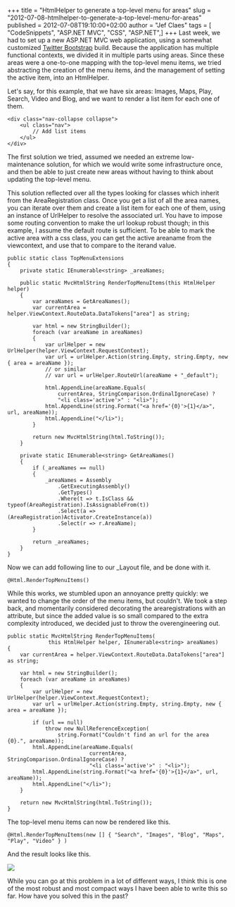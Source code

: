 +++
title = "HtmlHelper to generate a top-level menu for areas"
slug = "2012-07-08-htmlhelper-to-generate-a-top-level-menu-for-areas"
published = 2012-07-08T19:10:00+02:00
author = "Jef Claes"
tags = [ "CodeSnippets", "ASP.NET MVC", "CSS", "ASP.NET",]
+++
Last week, we had to set up a new ASP.NET MVC web application, using a
somewhat customized [Twitter
Bootstrap](http://twitter.github.com/bootstrap/) build. Because the
application has multiple functional contexts, we divided it in multiple
parts using areas. Since these areas were a one-to-one mapping with the
top-level menu items, we tried abstracting the creation of the menu
items, ánd the management of setting the active item, into an
HtmlHelper.  
  
Let's say, for this example, that we have six areas: Images, Maps, Play,
Search, Video and Blog, and we want to render a list item for each one
of them.  

    <div class="nav-collapse collapse">
        <ul class="nav">
            // Add list items         
        </ul>
    </div>

The first solution we tried, assumed we needed an extreme
low-maintenance solution, for which we would write some infrastructure
once, and then be able to just create new areas without having to think
about updating the top-level menu.  
  
This solution reflected over all the types looking for classes which
inherit from the AreaRegistration class. Once you get a list of all the
area names, you can iterate over them and create a list item for each
one of them, using an instance of UrlHelper to resolve the associated
url. You have to impose some routing convention to make the url lookup
robust though; in this example, I assume the default route is
sufficient. To be able to mark the active area with a css class, you can
get the active areaname from the viewcontext, and use that to compare to
the iterand value.  

    public static class TopMenuExtensions
    {
        private static IEnumerable<string> _areaNames;

        public static MvcHtmlString RenderTopMenuItems(this HtmlHelper helper)
        {
            var areaNames = GetAreaNames();
            var currentArea = helper.ViewContext.RouteData.DataTokens["area"] as string;

            var html = new StringBuilder();
            foreach (var areaName in areaNames)
            {
                var urlHelper = new UrlHelper(helper.ViewContext.RequestContext);
                var url = urlHelper.Action(string.Empty, string.Empty, new { area = areaName });
                // or similar
                // var url = urlHelper.RouteUrl(areaName + "_default");

                html.AppendLine(areaName.Equals(
                    currentArea, StringComparison.OrdinalIgnoreCase) ? 
                    "<li class='active'>" : "<li>");
                html.AppendLine(string.Format("<a href='{0}'>{1}</a>", url, areaName));
                html.AppendLine("</li>");
            }

            return new MvcHtmlString(html.ToString());
        }

        private static IEnumerable<string> GetAreaNames()
        {
            if (_areaNames == null)
            {
                _areaNames = Assembly
                    .GetExecutingAssembly()
                    .GetTypes()
                    .Where(t => t.IsClass && typeof(AreaRegistration).IsAssignableFrom(t))
                    .Select(a => (AreaRegistration)Activator.CreateInstance(a))
                    .Select(r => r.AreaName);
            }

            return _areaNames;
        }
    }

Now we can add following line to our \_Layout file, and be done with
it.  

    @Html.RenderTopMenuItems()  

While this works, we stumbled upon an annoyance pretty quickly: we
wanted to change the order of the menu items, but couldn't. We took a
step back, and momentarily considered decorating the arearegistrations
with an attribute, but since the added value is so small compared to the
extra complexity introduced, we decided just to throw the
overengineering out.  

    public static MvcHtmlString RenderTopMenuItems(
                 this HtmlHelper helper, IEnumerable<string> areaNames)
    {        
        var currentArea = helper.ViewContext.RouteData.DataTokens["area"] as string;

        var html = new StringBuilder();
        foreach (var areaName in areaNames)
        {
            var urlHelper = new UrlHelper(helper.ViewContext.RequestContext);
            var url = urlHelper.Action(string.Empty, string.Empty, new { area = areaName });
            
            if (url == null)
                throw new NullReferenceException(
                    string.Format("Couldn't find an url for the area {0}.", areaName));                
            html.AppendLine(areaName.Equals(
                              currentArea, StringComparison.OrdinalIgnoreCase) ? 
                              "<li class='active'>" : "<li>");
            html.AppendLine(string.Format("<a href='{0}'>{1}</a>", url, areaName));
            html.AppendLine("</li>");
        }

        return new MvcHtmlString(html.ToString());
    }       

The top-level menu items can now be rendered like this.  

    @Html.RenderTopMenuItems(new [] { "Search", "Images", "Blog", "Maps", "Play", "Video" } )

And the result looks like this.  
  

[![](../images/thumbnails/2012-07-08-htmlhelper-to-generate-a-top-level-menu-for-areas-TwitterBootstrapMenu.PNG)](../images/2012-07-08-htmlhelper-to-generate-a-top-level-menu-for-areas-TwitterBootstrapMenu.PNG)  
  

While you can go at this problem in a lot of different ways, I think
this is one of the most robust and most compact ways I have been able to
write this so far. How have you solved this in the past?
